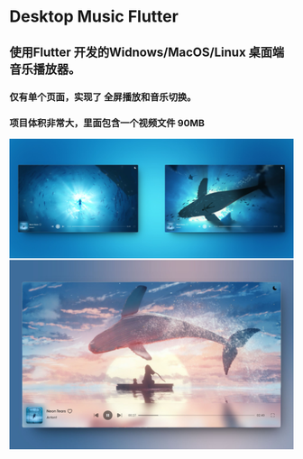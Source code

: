 # Desktop Music Flutter

## 使用Flutter 开发的Widnows/MacOS/Linux 桌面端 音乐播放器。

### 仅有单个页面，实现了 全屏播放和音乐切换。
### 项目体积非常大，里面包含一个视频文件 90MB

<img src="https://raw.githubusercontent.com/944095635/desktop-music-flutter/main/preview/1.jpeg" >

<img src="https://raw.githubusercontent.com/944095635/desktop-music-flutter/main/preview/2.jpeg" >
